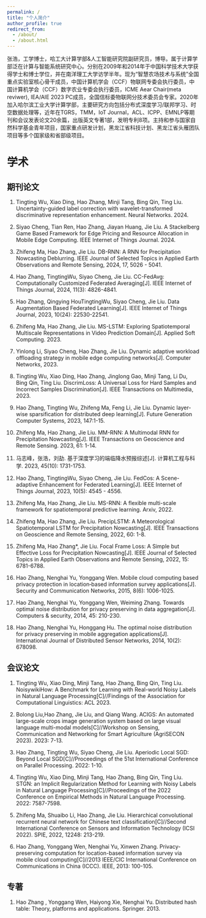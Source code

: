 ```yaml
---
permalink: /
title: "个人简介"
author_profile: true  
redirect_from: 
  - /about/
  - /about.html
---
```


张浩，工学博士，哈工大计算学部&人工智能研究院副研究员，博导。属于计算学部泛在计算与智能系统研究中心。分别在2009年和2014年于中国科学技术大学获得学士和博士学位，并在南洋理工大学访学半年。现为“智慧农场技术与系统”全国重点实验室核心骨干成员，中国计算机学会（CCF）物联网专委会执行委员，中国计算机学会（CCF）数字农业专委会执行委员，ICME Aear Chair(meta reviwer), IEA/AIE 2023 PC成员，全国信标委物联网分技术委员会专家。2020年加入哈尔滨工业大学计算学部，主要研究方向包括分布式深度学习/联邦学习、时空数据处理等，近年在TGRS，TMM，IoT Journal，ACL、ICPP、EMNLP等期刊和会议发表论文20余篇，出版英文专著1部，发明专利8项。主持和参与国家自然科学基金青年项目，国家重点研发计划，黑龙江省科技计划、黑龙江省头雁团队项目等多个国家级和省部级项目。

# 学术
## 期刊论文
1. Tingting Wu, Xiao Ding, Hao Zhang, Minji Tang, Bing Qin, Ting Liu. Uncertainty-guided label correction with wavelet-transformed discriminative representation enhancement. Neural Networks. 2024.

1. Siyao Cheng, Tian Ren, Hao Zhang, Jiayan Huang, Jie Liu. A Stackelberg Game Based Framework for Edge Pricing and Resource Allocation in Mobile Edge Computing. IEEE Internet of Things Journal. 2024.  

1. Zhifeng Ma, Hao Zhang, Jie Liu. DB-RNN: A RNN for Precipitation Nowcasting Deblurring. IEEE Journal of Selected Topics in Applied Earth Observations and Remote Sensing, 2024, 17, 5026 - 5041.  

1. Hao Zhang, TingtingWu, Siyao Cheng, Jie Liu. CC-FedAvg: Computationally Customized Federated Averaging[J]. IEEE Internet of Things Journal, 2024, 11(3): 4826-4841.

1. Hao Zhang, Qingying HouTingtingWu, Siyao Cheng, Jie Liu. Data Augmentation Based Federated Learning[J]. IEEE Internet of Things Journal, 2023, 10(24): 22530-22541.  

1. Zhifeng Ma, Hao Zhang, Jie Liu. MS-LSTM: Exploring Spatiotemporal Multiscale Representations in Video Prediction Domain[J]. Applied Soft Computing. 2023.  

1. Yinlong Li, Siyao Cheng, Hao Zhang, Jie Liu. Dynamic adaptive workload offloading strategy in mobile edge computing networks[J]. Computer Networks, 2023.

1. Tingting Wu, Xiao Ding, Hao Zhang, Jinglong Gao, Minji Tang, Li Du, Bing Qin, Ting Liu. DiscrimLoss: A Universal Loss for Hard Samples and Incorrect Samples Discrimination[J]. IEEE Transactions on Multimedia, 2023.

1. Hao Zhang, Tingting Wu, Zhifeng Ma, Feng Li, Jie Liu. Dynamic layer-wise sparsification for distributed deep learning[J]. Future Generation Computer Systems, 2023, 147:1-15.

1. Zhifeng Ma, Hao Zhang, Jie Liu. MM-RNN: A Multimodal RNN for Precipitation Nowcasting[J]. IEEE Transactions on Geoscience and Remote Sensing. 2023, 61: 1-14.

1. 马志峰，张浩，刘劼. 基于深度学习的端临降水预报综述[J]. 计算机工程与科学. 2023, 45(10): 1731-1753.

1. Hao Zhang, TingtingWu, Siyao Cheng, Jie Liu. FedCos: A Scene-adaptive Enhancement for Federated Learning[J]. IEEE Internet of Things Journal, 2023, 10(5): 4545 - 4556.

1. Zhifeng Ma, Hao Zhang, Jie Liu. MS-RNN: A flexible multi-scale framework for spatiotemporal predictive learning. Arxiv, 2022.  

1. Zhifeng Ma, Hao Zhang, Jie Liu. PrecipLSTM: A Meteorological Spatiotemporal LSTM for Precipitation Nowcasting[J]. IEEE Transactions on Geoscience and Remote Sensing, 2022, 60: 1-8.

1. Zhifeng Ma, Hao Zhang*, Jie Liu. Focal Frame Loss: A Simple but Effective Loss for Precipitation Nowcasting[J]. IEEE Journal of Selected Topics in Applied Earth Observations and Remote Sensing, 2022, 15: 6781-6788.

1. Hao Zhang, Nenghai Yu, Yonggang Wen. Mobile cloud computing based privacy protection in location‐based information survey applications[J]. Security and Communication Networks, 2015, 8(6): 1006-1025.  

1. Hao Zhang, Nenghai Yu, Yonggang Wen, Weiming Zhang. Towards optimal noise distribution for privacy preserving in data aggregation[J]. Computers & security, 2014, 45: 210-230.

1. Hao Zhang, Nenghai Yu, Honggang Hu. The optimal noise distribution for privacy preserving in mobile aggregation applications[J]. International Journal of Distributed Sensor Networks, 2014, 10(2): 678098.

## 会议论文
1. Tingting Wu, Xiao Ding, Minji Tang, Hao Zhang, Bing Qin, Ting Liu. NoisywikiHow: A Benchmark for Learning with Real-world Noisy Labels in Natural Language Processing[C]//Findings of the Association for Computational Linguistics: ACL 2023.

1. Bolong Liu,Hao Zhang, Jie Liu, and Qiang Wang. ACIGS: An automated large-scale crops image generation system based on large visual language multi-modal models[C]//Workshop on Sensing, Communication and Networking for Smart Agriculture (AgriSECON 2023). 2023: 7-13.  

1. Hao Zhang, Tingting Wu, Siyao Cheng, Jie Liu. Aperiodic Local SGD: Beyond Local SGD[C]//Proceedings of the 51st International Conference on Parallel Processing. 2022: 1-10.  

1. Tingting Wu, Xiao Ding, Minji Tang, Hao Zhang, Bing Qin, Ting Liu. STGN: an Implicit Regularization Method for Learning with Noisy Labels in Natural Language Processing[C]//Proceedings of the 2022 Conference on Empirical Methods in Natural Language Processing. 2022: 7587-7598.

1. Zhifeng Ma, Shuaibo Li, Hao Zhang, Jie Liu. Hierarchical convolutional recurrent neural network for Chinese text classification[C]//Second International Conference on Sensors and Information Technology (ICSI 2022). SPIE, 2022, 12248: 213-219.  

1. Hao Zhang, Yonggang Wen, Nenghai Yu, Xinwen Zhang. Privacy-preserving computation for location-based information survey via mobile cloud computing[C]//2013 IEEE/CIC International Conference on Communications in China (ICCC). IEEE, 2013: 100-105.

## 专著
1. Hao Zhang , Yonggang Wen, Haiyong Xie, Nenghai Yu. Distributed hash table: Theory, platforms and applications. Springer. 2013. 
